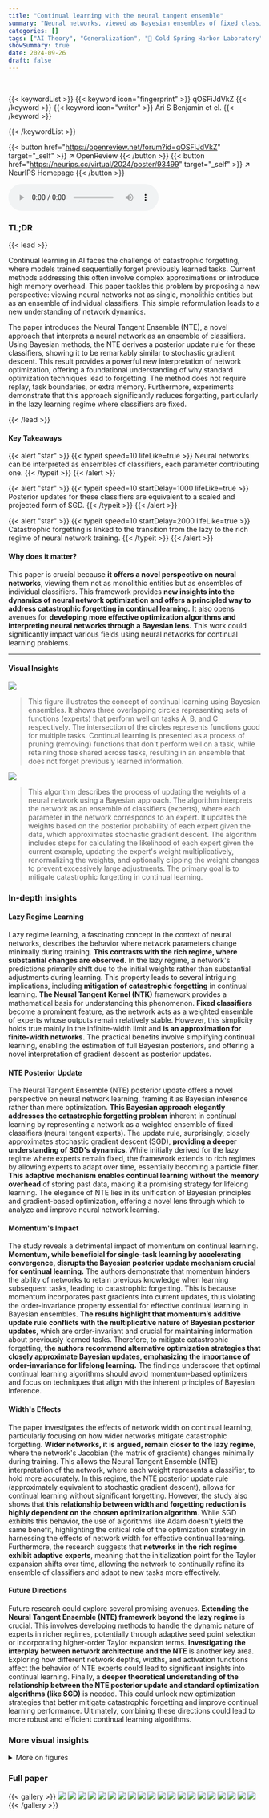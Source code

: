 ```yaml
---
title: "Continual learning with the neural tangent ensemble"
summary: "Neural networks, viewed as Bayesian ensembles of fixed classifiers, enable continual learning without forgetting; posterior updates mirror stochastic gradient descent, offering insights into optimizat..."
categories: []
tags: ["AI Theory", "Generalization", "🏢 Cold Spring Harbor Laboratory",]
showSummary: true
date: 2024-09-26
draft: false
---
```


<br>

{{< keywordList >}}
{{< keyword icon="fingerprint" >}} qOSFiJdVkZ {{< /keyword >}}
{{< keyword icon="writer" >}} Ari S Benjamin et el. {{< /keyword >}}
 
{{< /keywordList >}}

{{< button href="https://openreview.net/forum?id=qOSFiJdVkZ" target="_self" >}}
↗ OpenReview
{{< /button >}}
{{< button href="https://neurips.cc/virtual/2024/poster/93499" target="_self" >}}
↗ NeurIPS Homepage
{{< /button >}}


<audio controls>
    <source src="https://ai-paper-reviewer.com/qOSFiJdVkZ/podcast.wav" type="audio/wav">
    Your browser does not support the audio element.
</audio>


### TL;DR


{{< lead >}}

Continual learning in AI faces the challenge of catastrophic forgetting, where models trained sequentially forget previously learned tasks. Current methods addressing this often involve complex approximations or introduce high memory overhead.  This paper tackles this problem by proposing a new perspective: viewing neural networks not as single, monolithic entities but as an ensemble of individual classifiers. This simple reformulation leads to a new understanding of network dynamics. 

The paper introduces the Neural Tangent Ensemble (NTE), a novel approach that interprets a neural network as an ensemble of classifiers. Using Bayesian methods, the NTE derives a posterior update rule for these classifiers, showing it to be remarkably similar to stochastic gradient descent. This result provides a powerful new interpretation of network optimization, offering a foundational understanding of why standard optimization techniques lead to forgetting. The method does not require replay, task boundaries, or extra memory. Furthermore, experiments demonstrate that this approach significantly reduces forgetting, particularly in the lazy learning regime where classifiers are fixed.

{{< /lead >}}


#### Key Takeaways

{{< alert "star" >}}
{{< typeit speed=10 lifeLike=true >}} Neural networks can be interpreted as ensembles of classifiers, each parameter contributing one. {{< /typeit >}}
{{< /alert >}}

{{< alert "star" >}}
{{< typeit speed=10 startDelay=1000 lifeLike=true >}} Posterior updates for these classifiers are equivalent to a scaled and projected form of SGD. {{< /typeit >}}
{{< /alert >}}

{{< alert "star" >}}
{{< typeit speed=10 startDelay=2000 lifeLike=true >}} Catastrophic forgetting is linked to the transition from the lazy to the rich regime of neural network training. {{< /typeit >}}
{{< /alert >}}

#### Why does it matter?
This paper is crucial because **it offers a novel perspective on neural networks**, viewing them not as monolithic entities but as ensembles of individual classifiers. This framework provides **new insights into the dynamics of neural network optimization and offers a principled way to address catastrophic forgetting in continual learning.**  It also opens avenues for **developing more effective optimization algorithms and interpreting neural networks through a Bayesian lens.** This work could significantly impact various fields using neural networks for continual learning problems.

------
#### Visual Insights



![](https://ai-paper-reviewer.com/qOSFiJdVkZ/figures_1_1.jpg)

> This figure illustrates the concept of continual learning using Bayesian ensembles.  It shows three overlapping circles representing sets of functions (experts) that perform well on tasks A, B, and C respectively. The intersection of the circles represents functions good for multiple tasks.  Continual learning is presented as a process of pruning (removing) functions that don't perform well on a task, while retaining those shared across tasks, resulting in an ensemble that does not forget previously learned information.





![](https://ai-paper-reviewer.com/qOSFiJdVkZ/tables_15_1.jpg)

> This algorithm describes the process of updating the weights of a neural network using a Bayesian approach. The algorithm interprets the network as an ensemble of classifiers (experts), where each parameter in the network corresponds to an expert.  It updates the weights based on the posterior probability of each expert given the data, which approximates stochastic gradient descent. The algorithm includes steps for calculating the likelihood of each expert given the current example, updating the expert's weight multiplicatively, renormalizing the weights, and optionally clipping the weight changes to prevent excessively large adjustments. The primary goal is to mitigate catastrophic forgetting in continual learning.





### In-depth insights


#### Lazy Regime Learning
Lazy regime learning, a fascinating concept in the context of neural networks, describes the behavior where network parameters change minimally during training. **This contrasts with the rich regime, where substantial changes are observed.**  In the lazy regime, a network's predictions primarily shift due to the initial weights rather than substantial adjustments during learning. This property leads to several intriguing implications, including **mitigation of catastrophic forgetting** in continual learning.  **The Neural Tangent Kernel (NTK)** framework provides a mathematical basis for understanding this phenomenon. **Fixed classifiers** become a prominent feature, as the network acts as a weighted ensemble of experts whose outputs remain relatively stable.  However, this simplicity holds true mainly in the infinite-width limit and **is an approximation for finite-width networks.** The practical benefits involve simplifying continual learning, enabling the estimation of full Bayesian posteriors, and offering a novel interpretation of gradient descent as posterior updates.

#### NTE Posterior Update
The Neural Tangent Ensemble (NTE) posterior update offers a novel perspective on neural network learning, framing it as Bayesian inference rather than mere optimization.  **This Bayesian approach elegantly addresses the catastrophic forgetting problem** inherent in continual learning by representing a network as a weighted ensemble of fixed classifiers (neural tangent experts).  The update rule, surprisingly, closely approximates stochastic gradient descent (SGD), **providing a deeper understanding of SGD's dynamics**.  While initially derived for the lazy regime where experts remain fixed, the framework extends to rich regimes by allowing experts to adapt over time, essentially becoming a particle filter. **This adaptive mechanism enables continual learning without the memory overhead** of storing past data, making it a promising strategy for lifelong learning. The elegance of NTE lies in its unification of Bayesian principles and gradient-based optimization, offering a novel lens through which to analyze and improve neural network learning.

#### Momentum's Impact
The study reveals a detrimental impact of momentum on continual learning.  **Momentum, while beneficial for single-task learning by accelerating convergence, disrupts the Bayesian posterior update mechanism crucial for continual learning.**  The authors demonstrate that momentum hinders the ability of networks to retain previous knowledge when learning subsequent tasks, leading to catastrophic forgetting.  This is because momentum incorporates past gradients into current updates, thus violating the order-invariance property essential for effective continual learning in Bayesian ensembles.  **The results highlight that momentum’s additive update rule conflicts with the multiplicative nature of Bayesian posterior updates**, which are order-invariant and crucial for maintaining information about previously learned tasks.  Therefore, to mitigate catastrophic forgetting, **the authors recommend alternative optimization strategies that closely approximate Bayesian updates, emphasizing the importance of order-invariance for lifelong learning.**  The findings underscore that optimal continual learning algorithms should avoid momentum-based optimizers and focus on techniques that align with the inherent principles of Bayesian inference.

#### Width's Effects
The paper investigates the effects of network width on continual learning, particularly focusing on how wider networks mitigate catastrophic forgetting.  **Wider networks, it is argued, remain closer to the lazy regime**, where the network's Jacobian (the matrix of gradients) changes minimally during training. This allows the Neural Tangent Ensemble (NTE) interpretation of the network, where each weight represents a classifier, to hold more accurately. In this regime, the NTE posterior update rule (approximately equivalent to stochastic gradient descent), allows for continual learning without significant forgetting. However, the study also shows that **this relationship between width and forgetting reduction is highly dependent on the chosen optimization algorithm**. While SGD exhibits this behavior, the use of algorithms like Adam doesn't yield the same benefit, highlighting the critical role of the optimization strategy in harnessing the effects of network width for effective continual learning.  Furthermore, the research suggests that **networks in the rich regime exhibit adaptive experts**, meaning that the initialization point for the Taylor expansion shifts over time, allowing the network to continually refine its ensemble of classifiers and adapt to new tasks more effectively.

#### Future Directions
Future research could explore several promising avenues. **Extending the Neural Tangent Ensemble (NTE) framework beyond the lazy regime** is crucial.  This involves developing methods to handle the dynamic nature of experts in richer regimes, potentially through adaptive seed point selection or incorporating higher-order Taylor expansion terms.  **Investigating the interplay between network architecture and the NTE** is another key area. Exploring how different network depths, widths, and activation functions affect the behavior of NTE experts could lead to significant insights into continual learning.  Finally, a **deeper theoretical understanding of the relationship between the NTE posterior update and standard optimization algorithms (like SGD)** is needed.  This could unlock new optimization strategies that better mitigate catastrophic forgetting and improve continual learning performance.  Ultimately, combining these directions could lead to more robust and efficient continual learning algorithms.


### More visual insights

<details>
<summary>More on figures
</summary>


![](https://ai-paper-reviewer.com/qOSFiJdVkZ/figures_6_1.jpg)

> This figure shows how the average Euclidean distance between the Jacobian of the neural tangent experts at initialization and at the end of training on the MNIST dataset changes with the width of a 2-layer ReLU MLP.  The results demonstrate that as network width increases, the average distance between the Jacobians decreases, indicating that wider networks maintain a closer resemblance to the original linearization used in the Neural Tangent Ensemble (NTE) approach. The error bands represent the standard deviation calculated over 10 independent random seeds.


![](https://ai-paper-reviewer.com/qOSFiJdVkZ/figures_6_2.jpg)

> This figure shows that the gradients of a neural network trained with the Neural Tangent Ensemble (NTE) posterior update rule lose correlation with the gradients at initialization over time. This loss of correlation leads to the failure of the NTE update rule, indicating that the rule only works effectively when the network is in the 'lazy' regime, where the Jacobian of the network does not change during training.  The figure highlights a key limitation of the NTE approach and demonstrates that the assumption of fixed experts (i.e., unchanging component functions in the ensemble) does not hold in practice for networks trained with gradient descent.


![](https://ai-paper-reviewer.com/qOSFiJdVkZ/figures_7_1.jpg)

> This figure shows the effect of using momentum in SGD for continual learning on the Permuted MNIST task.  The left panel shows the test accuracy across 5 sequential tasks, illustrating how momentum negatively impacts the retention of previously learned information (catastrophic forgetting). The middle panel displays the test accuracy on the first task after training on all 5 tasks, while the right panel shows the peak accuracy on the first task before subsequent tasks were introduced.  All panels include error bars representing standard deviations across multiple random seeds, demonstrating variability in results.  The results suggest that momentum, while improving single-task performance, harms the retention of knowledge in continual learning.


![](https://ai-paper-reviewer.com/qOSFiJdVkZ/figures_8_1.jpg)

> The figure shows the effect of network width on continual learning performance for three different optimizers: Neural Tangent Ensemble (NTE), Adam, and SGD.  It demonstrates that wider networks generally lead to better performance in remembering previous tasks, particularly when using the NTE optimizer, while Adam shows no such improvement with wider networks.


![](https://ai-paper-reviewer.com/qOSFiJdVkZ/figures_16_1.jpg)

> This figure shows the test accuracy on the first task after training on 5 Permuted MNIST tasks for different network widths using three different optimizers: NTE (Neural Tangent Ensemble), Adam, and SGD (Stochastic Gradient Descent).  The results demonstrate that wider networks generally lead to less forgetting (better retention of the first task's performance), but this improvement is only observed when using the NTE optimizer.  Adam shows little improvement with increasing network size, while SGD exhibits an increase in performance with width, but the increase is less substantial than the NTE optimizer.


![](https://ai-paper-reviewer.com/qOSFiJdVkZ/figures_17_1.jpg)

> This figure shows the impact of hyperparameters β and η on the performance of the NTE update rule for the Permuted MNIST task.  It displays test accuracy and loss for the first task under different scenarios: after five tasks, immediately after the first task, and the difference between these two. The results illustrate how these parameters affect the algorithm's ability to retain knowledge of past tasks.


![](https://ai-paper-reviewer.com/qOSFiJdVkZ/figures_17_2.jpg)

> This figure shows the effect of momentum on continual learning using modern CNN architectures (ResNet18 and ConvNeXtTiny) for the CIFAR-100 task-incremental task.  It displays test accuracy on the previous task and the first task, as well as the difference (forgetting), across varying momentum values.  The results indicate that momentum negatively impacts continual learning performance.


![](https://ai-paper-reviewer.com/qOSFiJdVkZ/figures_18_1.jpg)

> The figure shows the effect of momentum on the performance of a simple multi-layer perceptron (MLP) model trained on the Permuted MNIST task. It demonstrates how the choice of momentum significantly affects the model's ability to remember past tasks (catastrophic forgetting).  Three different plots are shown, depicting test accuracy on the first task after training on multiple sequential tasks, final test accuracy on the first task before encountering other tasks, and the difference between the two showing forgetting. It highlights the detrimental effect of using momentum in continual learning scenarios and shows that the NTE approach outperforms SGD with momentum in retaining previous knowledge.


![](https://ai-paper-reviewer.com/qOSFiJdVkZ/figures_18_2.jpg)

> This figure shows the effect of momentum on continual learning performance using two different CNN architectures (ResNet18 and ConvNeXtTiny) on the CIFAR-100 task-incremental dataset.  The experiment measures test accuracy on previous tasks after each new task is learned, as well as the drop in accuracy on the first task, demonstrating the forgetting caused by momentum.


</details>






### Full paper

{{< gallery >}}
<img src="https://ai-paper-reviewer.com/qOSFiJdVkZ/1.png" class="grid-w50 md:grid-w33 xl:grid-w25" />
<img src="https://ai-paper-reviewer.com/qOSFiJdVkZ/2.png" class="grid-w50 md:grid-w33 xl:grid-w25" />
<img src="https://ai-paper-reviewer.com/qOSFiJdVkZ/3.png" class="grid-w50 md:grid-w33 xl:grid-w25" />
<img src="https://ai-paper-reviewer.com/qOSFiJdVkZ/4.png" class="grid-w50 md:grid-w33 xl:grid-w25" />
<img src="https://ai-paper-reviewer.com/qOSFiJdVkZ/5.png" class="grid-w50 md:grid-w33 xl:grid-w25" />
<img src="https://ai-paper-reviewer.com/qOSFiJdVkZ/6.png" class="grid-w50 md:grid-w33 xl:grid-w25" />
<img src="https://ai-paper-reviewer.com/qOSFiJdVkZ/7.png" class="grid-w50 md:grid-w33 xl:grid-w25" />
<img src="https://ai-paper-reviewer.com/qOSFiJdVkZ/8.png" class="grid-w50 md:grid-w33 xl:grid-w25" />
<img src="https://ai-paper-reviewer.com/qOSFiJdVkZ/9.png" class="grid-w50 md:grid-w33 xl:grid-w25" />
<img src="https://ai-paper-reviewer.com/qOSFiJdVkZ/10.png" class="grid-w50 md:grid-w33 xl:grid-w25" />
<img src="https://ai-paper-reviewer.com/qOSFiJdVkZ/11.png" class="grid-w50 md:grid-w33 xl:grid-w25" />
<img src="https://ai-paper-reviewer.com/qOSFiJdVkZ/12.png" class="grid-w50 md:grid-w33 xl:grid-w25" />
<img src="https://ai-paper-reviewer.com/qOSFiJdVkZ/13.png" class="grid-w50 md:grid-w33 xl:grid-w25" />
<img src="https://ai-paper-reviewer.com/qOSFiJdVkZ/14.png" class="grid-w50 md:grid-w33 xl:grid-w25" />
<img src="https://ai-paper-reviewer.com/qOSFiJdVkZ/15.png" class="grid-w50 md:grid-w33 xl:grid-w25" />
<img src="https://ai-paper-reviewer.com/qOSFiJdVkZ/16.png" class="grid-w50 md:grid-w33 xl:grid-w25" />
<img src="https://ai-paper-reviewer.com/qOSFiJdVkZ/17.png" class="grid-w50 md:grid-w33 xl:grid-w25" />
<img src="https://ai-paper-reviewer.com/qOSFiJdVkZ/18.png" class="grid-w50 md:grid-w33 xl:grid-w25" />
<img src="https://ai-paper-reviewer.com/qOSFiJdVkZ/19.png" class="grid-w50 md:grid-w33 xl:grid-w25" />
<img src="https://ai-paper-reviewer.com/qOSFiJdVkZ/20.png" class="grid-w50 md:grid-w33 xl:grid-w25" />
{{< /gallery >}}